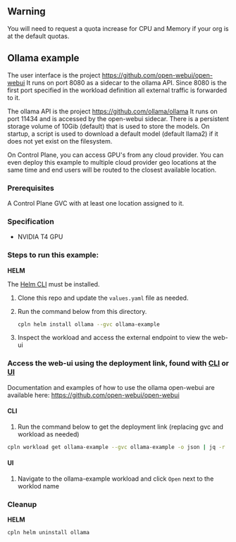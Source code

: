 ## Warning

You will need to request a quota increase for CPU and Memory if your org is at the default quotas.

## Ollama example

The user interface is the project https://github.com/open-webui/open-webui
It runs on port 8080 as a sidecar to the ollama API. Since 8080 is the first port specified in the workload definition all external traffic is forwarded to it.

The ollama API is the project https://github.com/ollama/ollama
It runs on port 11434 and is accessed by the open-webui sidecar. There is a persistent storage volume of 10Gib (default) that is used to store the models. On startup, a script is used to download a default model (default llama2) if it does not yet exist on the filesystem.

On Control Plane, you can access GPU's from any cloud provider. You can even deploy this example to multiple cloud provider geo locations at the same time and end users will be routed to the closest available location.

### Prerequisites

A Control Plane GVC with at least one location assigned to it.

### Specification

- NVIDIA T4 GPU

### Steps to run this example:

**HELM**

The [Helm CLI](https://helm.sh/docs/intro/install/#through-package-managers) must be installed.

1. Clone this repo and update the `values.yaml` file as needed.

2. Run the command below from this directory.

   ```bash
   cpln helm install ollama --gvc ollama-example
   ```

3. Inspect the workload and access the external endpoint to view the web-ui

### Access the web-ui using the deployment link, found with [CLI](#CLI) or [UI](#UI)

Documentation and examples of how to use the ollama open-webui are available here:
https://github.com/open-webui/open-webui

#### CLI

1. Run the command below to get the deployment link (replacing gvc and workload as needed)

```bash
cpln workload get ollama-example --gvc ollama-example -o json | jq -r '.status.endpoint'
```

#### UI

1. Navigate to the ollama-example workload and click `Open` next to the worklod name

### Cleanup

**HELM**

```bash
cpln helm uninstall ollama
```
